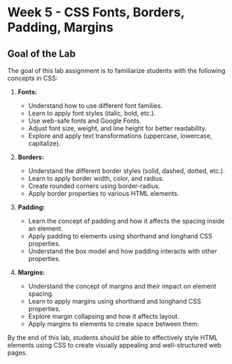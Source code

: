 # Week 5 - CSS Fonts, Borders, Padding, Margins

## Goal of the Lab

The goal of this lab assignment is to familiarize students with the following concepts in CSS:

1. **Fonts:**
   - Understand how to use different font families.
   - Learn to apply font styles (italic, bold, etc.).
   - Use web-safe fonts and Google Fonts.
   - Adjust font size, weight, and line height for better readability.
   - Explore and apply text transformations (uppercase, lowercase, capitalize).

2. **Borders:**
   - Understand the different border styles (solid, dashed, dotted, etc.).
   - Learn to apply border width, color, and radius.
   - Create rounded corners using border-radius.
   - Apply border properties to various HTML elements.

3. **Padding:**
   - Learn the concept of padding and how it affects the spacing inside an element.
   - Apply padding to elements using shorthand and longhand CSS properties.
   - Understand the box model and how padding interacts with other properties.

4. **Margins:**
   - Understand the concept of margins and their impact on element spacing.
   - Learn to apply margins using shorthand and longhand CSS properties.
   - Explore margin collapsing and how it affects layout.
   - Apply margins to elements to create space between them.

By the end of this lab, students should be able to effectively style HTML elements using CSS to create visually appealing and well-structured web pages.
